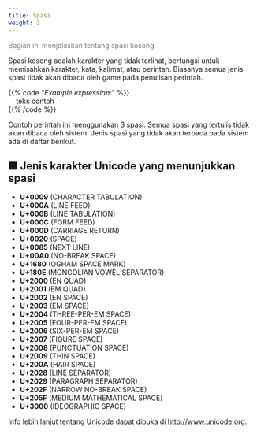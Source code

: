 ```yaml
---
title: Spasi
weight: 3
---
```

<font color="Gray">Bagian ini menjelaskan tentang spasi kosong.</font> 

Spasi kosong adalah karakter yang tidak terlihat, berfungsi untuk memisahkan karakter, kata, kalimat, atau perintah. Biasanya semua jenis spasi tidak akan dibaca oleh game pada penulisan perintah.

{{% code "*Example expression:*" %}}  
&nbsp;&nbsp;&nbsp;&nbsp;teks contoh  
{{% /code %}}

Contoh perintah ini menggunakan 3 spasi. Semua spasi yang tertulis tidak akan dibaca oleh sistem. Jenis spasi yang tidak akan terbaca pada sistem ada di daftar berikut.

## ■ Jenis karakter Unicode yang menunjukkan spasi

- **U+0009** (CHARACTER TABULATION)
- **U+000A** (LINE FEED)
- **U+000B** (LINE TABULATION)
- **U+000C** (FORM FEED)
- **U+000D** (CARRIAGE RETURN)
- **U+0020** (SPACE)
- **U+0085** (NEXT LINE)
- **U+00A0** (NO-BREAK SPACE)
- **U+1680** (OGHAM SPACE MARK)
- **U+180E** (MONGOLIAN VOWEL SEPARATOR)
- **U+2000** (EN QUAD)
- **U+2001** (EM QUAD)
- **U+2002** (EN SPACE)
- **U+2003** (EM SPACE)
- **U+2004** (THREE-PER-EM SPACE)
- **U+2005** (FOUR-PER-EM SPACE)
- **U+2006** (SIX-PER-EM SPACE)
- **U+2007** (FIGURE SPACE)
- **U+2008** (PUNCTUATION SPACE)
- **U+2009** (THIN SPACE)
- **U+200A** (HAIR SPACE)
- **U+2028** (LINE SEPARATOR)
- **U+2029** (PARAGRAPH SEPARATOR)
- **U+202F** (NARROW NO-BREAK SPACE)
- **U+205F** (MEDIUM MATHEMATICAL SPACE)
- **U+3000** (IDEOGRAPHIC SPACE)

Info lebih lanjut tentang Unicode dapat dibuka di http://www.unicode.org.